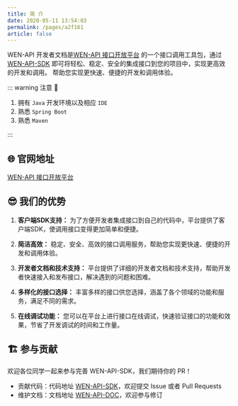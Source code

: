 ```yaml
---
title: 简 介
date: 2020-05-11 13:54:03
permalink: /pages/a2f161
article: false
---
```


WEN-API 开发者文档是[WEN-API 接口开放平台](https://wen-api.cwblue.cn/)
的一个接口调用工具包，通过[WEN-API-SDK](https://github.com/CCCshengjiang/wen-api-sdk)
即可将轻松、稳定、安全的集成接口到您的项目中，实现更高效的开发和调用。
帮助您实现更快速、便捷的开发和调用体验。

::: warning 注意 🔔️

1. 拥有 `Java` 开发环境以及相应 `IDE`
2. 熟悉 `Spring Boot`
3. 熟悉 `Maven`

:::

## 🌐 官网地址

[WEN-API 接口开放平台](https://wen-api.cwblue.cn/)

## 😎 我们的优势

1. **客户端SDK支持：** 为了方便开发者集成接口到自己的代码中，平台提供了客户端SDK，使调用接口变得更加简单和便捷。

2. **简洁高效：** 稳定、安全、高效的接口调用服务，帮助您实现更快速、便捷的开发和调用体验。

3. **开发者文档和技术支持：** 平台提供了详细的开发者文档和技术支持，帮助开发者快速接入和发布接口，解决遇到的问题和困难。

4. **多样化的接口选择：** 丰富多样的接口供您选择，涵盖了各个领域的功能和服务，满足不同的需求。

5. **在线调试功能：** 您可以在平台上进行接口在线调试，快速验证接口的功能和效果，节省了开发调试的时间和工作量。

## 🏗️ 参与贡献

欢迎各位同学一起来参与完善 WEN-API-SDK，我们期待你的 PR！

- 贡献代码：代码地址 [WEN-API-SDK](https://github.com/CCCshengjiang/wen-api-sdk)，欢迎提交 Issue 或者 Pull Requests
- 维护文档：文档地址 [WEN-API-DOC](https://github.com/CCCshengjiang/wen-api-doc)，欢迎参与修订